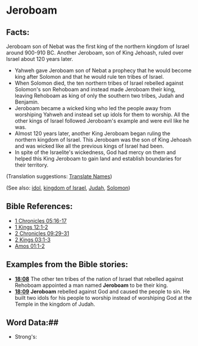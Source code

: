 # Jeroboam #

## Facts: ##

Jeroboam son of Nebat was the first king of the northern kingdom of Israel around 900-910 BC. Another Jeroboam, son of King Jehoash, ruled over Israel about 120 years later.

* Yahweh gave Jeroboam son of Nebat a prophecy that he would become king after Solomon and that he would rule ten tribes of Israel.
* When Solomon died, the ten northern tribes of Israel rebelled against Solomon's son Rehoboam and instead made Jeroboam their king, leaving Rehoboam as king of only the southern two tribes, Judah and Benjamin.
* Jeroboam became a wicked king who led the people away from worshiping Yahweh and instead set up idols for them to worship. All the other kings of Israel followed Jeroboam's example and were evil like he was.
* Almost 120 years later, another King Jeroboam began ruling the northern kingdom of Israel. This Jeroboam was the son of King Jehoash and was wicked like all the previous kings of Israel had been.
* In spite of the Israelite's wickedness, God had mercy on them and helped this King Jeroboam to gain land and establish boundaries for their territory.

(Translation suggestions: [Translate Names](rc://en/ta/man/translate/translate-names))

(See also: [idol](../other/idol.md), [kingdom of Israel](../other/kingdomofisrael.md), [Judah](../other/kingdomofjudah.md), [Solomon](../other/solomon.md))

## Bible References: ##

* [1 Chronicles 05:16-17](rc://en/tn/help/1ch/05/16)
* [1 Kings 12:1-2](rc://en/tn/help/1ki/12/01)
* [2 Chronicles 09:29-31](rc://en/tn/help/2ch/09/29)
* [2 Kings 03:1-3](rc://en/tn/help/2ki/03/01)
* [Amos 01:1-2](rc://en/tn/help/amo/01/01)

## Examples from the Bible stories: ##

* __[18:08](rc://en/tn/help/obs/18/08)__ The other ten tribes of the nation of Israel that rebelled against Rehoboam appointed a man named __Jeroboam__  to be their king.
* __[18:09](rc://en/tn/help/obs/18/09)__ __Jeroboam__  rebelled against God and caused the people to sin. He built two idols for his people to worship instead of worshiping God at the Temple in the kingdom of Judah.

## Word Data:##

* Strong's: 


